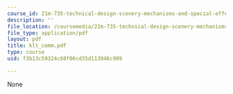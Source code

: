 ```yaml
---
course_id: 21m-735-technical-design-scenery-mechanisms-and-special-effects-spring-2004
description: ''
file_location: /coursemedia/21m-735-technical-design-scenery-mechanisms-and-special-effects-spring-2004/f3b13c59324c60f06cd35d113946c909_klt_comm.pdf
file_type: application/pdf
layout: pdf
title: klt_comm.pdf
type: course
uid: f3b13c59324c60f06cd35d113946c909

---
```

None